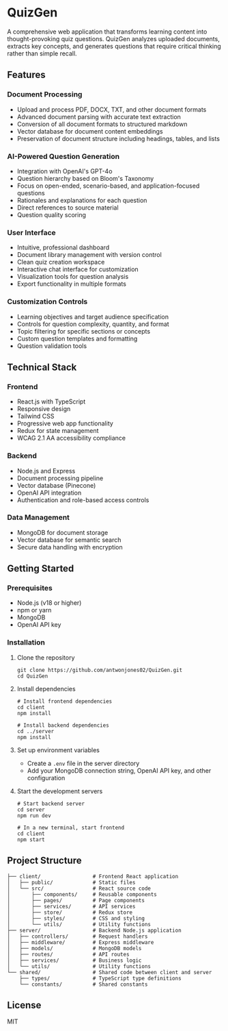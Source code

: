 # QuizGen

A comprehensive web application that transforms learning content into thought-provoking quiz questions. QuizGen analyzes uploaded documents, extracts key concepts, and generates questions that require critical thinking rather than simple recall.

## Features

### Document Processing
- Upload and process PDF, DOCX, TXT, and other document formats
- Advanced document parsing with accurate text extraction
- Conversion of all document formats to structured markdown
- Vector database for document content embeddings
- Preservation of document structure including headings, tables, and lists

### AI-Powered Question Generation
- Integration with OpenAI's GPT-4o
- Question hierarchy based on Bloom's Taxonomy
- Focus on open-ended, scenario-based, and application-focused questions
- Rationales and explanations for each question
- Direct references to source material
- Question quality scoring

### User Interface
- Intuitive, professional dashboard
- Document library management with version control
- Clean quiz creation workspace
- Interactive chat interface for customization
- Visualization tools for question analysis
- Export functionality in multiple formats

### Customization Controls
- Learning objectives and target audience specification
- Controls for question complexity, quantity, and format
- Topic filtering for specific sections or concepts
- Custom question templates and formatting
- Question validation tools

## Technical Stack

### Frontend
- React.js with TypeScript
- Responsive design
- Tailwind CSS
- Progressive web app functionality
- Redux for state management
- WCAG 2.1 AA accessibility compliance

### Backend
- Node.js and Express
- Document processing pipeline
- Vector database (Pinecone)
- OpenAI API integration
- Authentication and role-based access controls

### Data Management
- MongoDB for document storage
- Vector database for semantic search
- Secure data handling with encryption

## Getting Started

### Prerequisites
- Node.js (v18 or higher)
- npm or yarn
- MongoDB
- OpenAI API key

### Installation

1. Clone the repository
   ```
   git clone https://github.com/antwonjones02/QuizGen.git
   cd QuizGen
   ```

2. Install dependencies
   ```
   # Install frontend dependencies
   cd client
   npm install
   
   # Install backend dependencies
   cd ../server
   npm install
   ```

3. Set up environment variables
   - Create a `.env` file in the server directory
   - Add your MongoDB connection string, OpenAI API key, and other configuration

4. Start the development servers
   ```
   # Start backend server
   cd server
   npm run dev
   
   # In a new terminal, start frontend
   cd client
   npm start
   ```

## Project Structure

```
├── client/                 # Frontend React application
│   ├── public/             # Static files
│   └── src/                # React source code
│       ├── components/     # Reusable components
│       ├── pages/          # Page components
│       ├── services/       # API services
│       ├── store/          # Redux store
│       ├── styles/         # CSS and styling
│       └── utils/          # Utility functions
├── server/                 # Backend Node.js application
│   ├── controllers/        # Request handlers
│   ├── middleware/         # Express middleware
│   ├── models/             # MongoDB models
│   ├── routes/             # API routes
│   ├── services/           # Business logic
│   └── utils/              # Utility functions
└── shared/                 # Shared code between client and server
    ├── types/              # TypeScript type definitions
    └── constants/          # Shared constants
```

## License

MIT